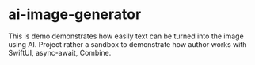 # ai-image-generator
This is demo demonstrates how easily text can be turned into the image using AI. Project rather a sandbox to demonstrate how author works with SwiftUI, async-await, Combine.

